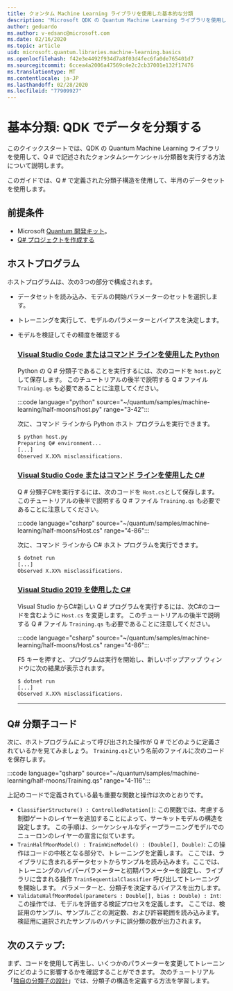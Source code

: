 ```yaml
---
title: クォンタム Machine Learning ライブラリを使用した基本的な分類
description: 'Microsoft QDK の Quantum Machine Learning ライブラリを使用して、Q # で記述されたクォンタムシーケンシャル分類器を実行する方法について説明します。'
author: geduardo
ms.author: v-edsanc@microsoft.com
ms.date: 02/16/2020
ms.topic: article
uid: microsoft.quantum.libraries.machine-learning.basics
ms.openlocfilehash: f42e3e4492f934d7a8f03d4fec6fa0de765401d7
ms.sourcegitcommit: 6ccea4a2006a47569c4e2c2cb37001e132f17476
ms.translationtype: MT
ms.contentlocale: ja-JP
ms.lasthandoff: 02/28/2020
ms.locfileid: "77909927"
---
```

# <a name="basic-classification-classify-data-with-the-qdk"></a>基本分類: QDK でデータを分類する

このクイックスタートでは、QDK の Quantum Machine Learning ライブラリを使用して、Q # で記述されたクォンタムシーケンシャル分類器を実行する方法について説明します。 

このガイドでは、Q # で定義された分類子構造を使用して、半月のデータセットを使用します。

## <a name="prerequisites"></a>前提条件

- Microsoft [Quantum 開発キット](xref:microsoft.quantum.install)。
- [Q# プロジェクトを作成する](xref:microsoft.quantum.howto.createproject)

## <a name="host-program"></a>ホストプログラム

ホストプログラムは、次の3つの部分で構成されます。

- データセットを読み込み、モデルの開始パラメーターのセットを選択します。
- トレーニングを実行して、モデルのパラメーターとバイアスを決定します。
- モデルを検証してその精度を確認する

    ### <a name="python-with-visual-studio-code-or-the-command-line"></a>[Visual Studio Code またはコマンド ラインを使用した Python](#tab/tabid-python)

    Python の Q # 分類子であることを実行するには、次のコードを `host.py`として保存します。 このチュートリアルの後半で説明する Q # ファイル `Training.qs` も必要であることに注意してください。

    :::code language="python" source="~/quantum/samples/machine-learning/half-moons/host.py" range="3-42":::

    次に、コマンド ラインから Python ホスト プログラムを実行できます。

    ```bash
    $ python host.py
    Preparing Q# environment...
    [...]
    Observed X.XX% misclassifications.
    ```

    ### <a name="c-with-visual-studio-code-or-the-command-line"></a>[Visual Studio Code またはコマンド ラインを使用した C#](#tab/tabid-csharp)

    Q # 分類子C#を実行するには、次のコードを `Host.cs`として保存します。 このチュートリアルの後半で説明する Q # ファイル `Training.qs` も必要であることに注意してください。

    :::code language="csharp" source="~/quantum/samples/machine-learning/half-moons/Host.cs" range="4-86":::

    次に、コマンド ラインから C# ホスト プログラムを実行できます。

    ```bash
    $ dotnet run
    [...]
    Observed X.XX% misclassifications.
    ```

    ### <a name="c-with-visual-studio-2019"></a>[Visual Studio 2019 を使用した C#](#tab/tabid-vs2019)

    Visual Studio からC#新しい Q # プログラムを実行するには、次C#のコードを含むように `Host.cs` を変更します。 このチュートリアルの後半で説明する Q # ファイル `Training.qs` も必要であることに注意してください。

    :::code language="csharp" source="~/quantum/samples/machine-learning/half-moons/Host.cs" range="4-86":::

    F5 キーを押すと、プログラムは実行を開始し、新しいポップアップ ウィンドウに次の結果が表示されます。 

    ```bash
    $ dotnet run
    [...]
    Observed X.XX% misclassifications.
    ```
    ***

## <a name="q-classifier-code"></a>Q\# 分類子コード

次に、ホストプログラムによって呼び出された操作が Q # でどのように定義されているかを見てみましょう。
`Training.qs`という名前のファイルに次のコードを保存します。

:::code language="qsharp" source="~/quantum/samples/machine-learning/half-moons/Training.qs" range="4-116":::

上記のコードで定義されている最も重要な関数と操作は次のとおりです。

- `ClassifierStructure() : ControlledRotation[]`: この関数では、考慮する制御ゲートのレイヤーを追加することによって、サーキットモデルの構造を設定します。 この手順は、シーケンシャルなディープラーニングモデルでのニューロンのレイヤーの宣言に似ています。
- `TrainHalfMoonModel() : TrainWineModel() : (Double[], Double)`: この操作はコードの中核となる部分で、トレーニングを定義します。 ここでは、ライブラリに含まれるデータセットからサンプルを読み込みます。ここでは、トレーニングのハイパーパラメーターと初期パラメーターを設定し、ライブラリに含まれる操作 `TrainSequentialClassifier` 呼び出してトレーニングを開始します。 パラメーターと、分類子を決定するバイアスを出力します。
- `ValidateHalfMoonModel(parameters : Double[], bias : Double) : Int`: この操作では、モデルを評価する検証プロセスを定義します。 ここでは、検証用のサンプル、サンプルごとの測定数、および許容範囲を読み込みます。 検証用に選択されたサンプルのバッチに誤分類の数が出力されます。

## <a name="next-steps"></a>次のステップ:

まず、コードを使用して再生し、いくつかのパラメーターを変更してトレーニングにどのように影響するかを確認することができます。 次のチュートリアル「[独自の分類子の設計](xref:microsoft.quantum.libraries.machine-learning.design)」では、分類子の構造を定義する方法を学習します。
